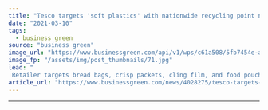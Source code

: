 ```yaml
---
title: "Tesco targets 'soft plastics' with nationwide recycling point network"
date: "2021-03-10"
tags: 
  - business green
source: "business green"
image_url: "https://www.businessgreen.com/api/v1/wps/c61a508/5fb7454e-a602-4310-bca1-f3402a39996a/0/Soft-plastics-tesco-185x114.jpg"
image_fp: "/assets/img/post_thumbnails/71.jpg"
lead: "
 Retailer targets bread bags, crisp packets, cling film, and food pouches with aim to recycle 1,000 tonnes of soft plastics a year ..."
article_url: "https://www.businessgreen.com/news/4028275/tesco-targets-soft-plastics-nationwide-recycling-point-network"
---
```


---

